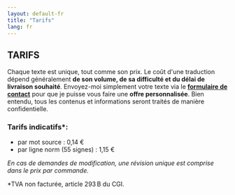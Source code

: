 ```yaml
---
layout: default-fr
title: "Tarifs"
lang: fr
---
```


## TARIFS

Chaque texte est unique, tout comme son prix. Le coût d'une traduction dépend généralement **de son volume, de sa difficulté et du délai de livraison souhaité**. Envoyez-moi simplement votre texte via le [**formulaire de contact**](https://nneuhoff.github.io/traduction-translation-uebersetzung/fr/contact.html) pour que je puisse vous faire une **offre personnalisée**. Bien entendu, tous les contenus et informations seront traités de manière confidentielle.

### Tarifs indicatifs*:
- par mot source : 0,14 €
- par ligne norm (55 signes) : 1,15 €

*En cas de demandes de modification, une révision unique est comprise dans le prix par commande.*

*TVA non facturée, article 293 B du CGI.
